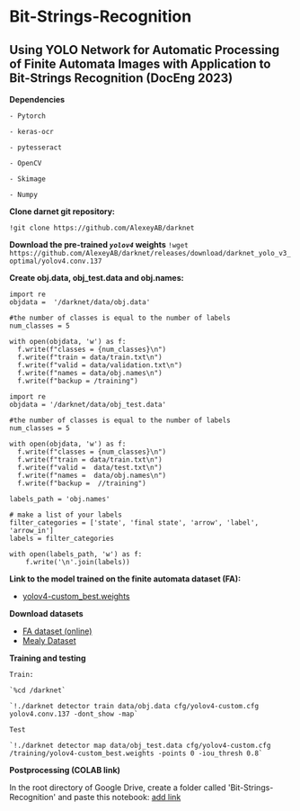 # Bit-Strings-Recognition
## Using YOLO Network for Automatic Processing of Finite Automata Images with Application to Bit-Strings Recognition (DocEng 2023)

**Dependencies**

    - Pytorch
    
    - keras-ocr
    
    - pytesseract
    
    - OpenCV
    
    - Skimage
    
    - Numpy
    
**Clone darnet git repository:**    

`!git clone https://github.com/AlexeyAB/darknet`

**Download the pre-trained *`yolov4`* weights**
`!wget https://github.com/AlexeyAB/darknet/releases/download/darknet_yolo_v3_optimal/yolov4.conv.137`

**Create obj.data, obj_test.data and obj.names:**

```
import re
objdata =  '/darknet/data/obj.data'

#the number of classes is equal to the number of labels
num_classes = 5

with open(objdata, 'w') as f:
  f.write(f"classes = {num_classes}\n")
  f.write(f"train = data/train.txt\n")
  f.write(f"valid = data/validation.txt\n") 
  f.write(f"names = data/obj.names\n")
  f.write(f"backup = /training")
```

```
import re
objdata = '/darknet/data/obj_test.data'

#the number of classes is equal to the number of labels
num_classes = 5   

with open(objdata, 'w') as f:
  f.write(f"classes = {num_classes}\n")
  f.write(f"train = data/train.txt\n")
  f.write(f"valid =  data/test.txt\n") 
  f.write(f"names =  data/obj.names\n")
  f.write(f"backup =  //training")
```

```
labels_path = 'obj.names'

# make a list of your labels
filter_categories = ['state', 'final state', 'arrow', 'label', 'arrow_in']
labels = filter_categories

with open(labels_path, 'w') as f:
    f.write('\n'.join(labels))
```

     
**Link to the model trained on the finite automata dataset (FA):**
  - [yolov4-custom_best.weights](https://drive.google.com/file/d/1ooemXWBQRn9GcELqKGL3PP-XBlGmB27S/view?usp=sharing)
    

**Download datasets**
   - [FA dataset (online)](https://cmp.felk.cvut.cz/~breslmar/finite_automata/)
   - [Mealy Dataset](https://drive.google.com/drive/folders/1uFVDmvQX9JUJBh1ankbBYUGwrRY__FTm?usp=sharing)
     
 **Training and testing**
 
    Train:
    
    `%cd /darknet`
    
    `!./darknet detector train data/obj.data cfg/yolov4-custom.cfg yolov4.conv.137 -dont_show -map`

    Test

    `!./darknet detector map data/obj_test.data cfg/yolov4-custom.cfg /training/yolov4-custom_best.weights -points 0 -iou_thresh 0.8`
    
 **Postprocessing (COLAB link)**
 
In the root directory of Google Drive, create a folder called 'Bit-Strings-Recognition' and paste this notebook: [add link]()


 
    

 
